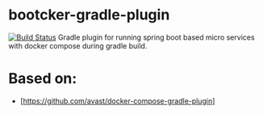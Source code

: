 # bootcker-gradle-plugin
[![Build Status](https://travis-ci.org/s4s0l/bootcker-gradle-plugin.svg?branch=master)](https://travis-ci.org/s4s0l/bootcker-gradle-plugin)
Gradle plugin for running spring boot based micro services with docker compose during gradle build.


# Based on:

* [https://github.com/avast/docker-compose-gradle-plugin]
